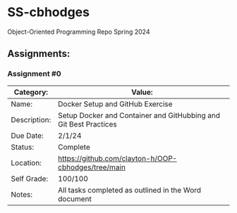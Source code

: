 # SS-cbhodges
Object-Oriented Programming Repo Spring 2024

## Assignments:

### Assignment #0

| Category: | Value: |
| --- | --- |
| Name: | Docker Setup and GitHub Exercise |
| Description: | Setup Docker and Container and GitHubbing and Git Best Practices |
| Due Date: | 2/1/24 |
| Status: | Complete |
| Location: | https://github.com/clayton-h/OOP-cbhodges/tree/main |
| Self Grade: | 100/100 |
| Notes: | All tasks completed as outlined in the Word document |
